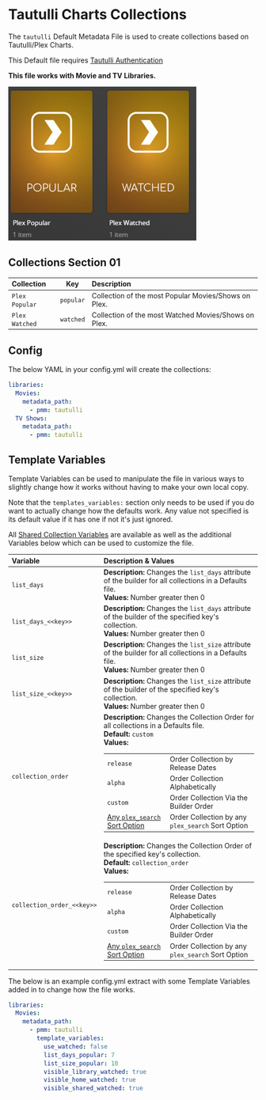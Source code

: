 # Tautulli Charts Collections

The `tautulli` Default Metadata File is used to create collections based on Tautulli/Plex Charts.

This Default file requires [Tautulli Authentication](../../config/tautulli)

**This file works with Movie and TV Libraries.**

![](../images/tautulli.png)

## Collections Section 01

| Collection     |    Key    | Description                                          |
|:---------------|:---------:|:-----------------------------------------------------|
| `Plex Popular` | `popular` | Collection of the most Popular Movies/Shows on Plex. |
| `Plex Watched` | `watched` | Collection of the most Watched Movies/Shows on Plex. |

## Config

The below YAML in your config.yml will create the collections:

```yaml
libraries:
  Movies:
    metadata_path:
      - pmm: tautulli
  TV Shows:
    metadata_path:
      - pmm: tautulli
```

## Template Variables

Template Variables can be used to manipulate the file in various ways to slightly change how it works without having to make your own local copy.

Note that the `templates_variables:` section only needs to be used if you do want to actually change how the defaults work. Any value not specified is its default value if it has one if not it's just ignored.

All [Shared Collection Variables](../variables) are available as well as the additional Variables below which can be used to customize the file.

| Variable                   | Description & Values                                                                                                                                                                                                                                                                                                                                                                                                                                                                                                                         |
|:---------------------------|:---------------------------------------------------------------------------------------------------------------------------------------------------------------------------------------------------------------------------------------------------------------------------------------------------------------------------------------------------------------------------------------------------------------------------------------------------------------------------------------------------------------------------------------------|
| `list_days`                | **Description:** Changes the `list_days` attribute of the builder for all collections in a Defaults file.<br>**Values:** Number greater then 0                                                                                                                                                                                                                                                                                                                                                                                               |
| `list_days_<<key>>`        | **Description:** Changes the `list_days` attribute of the builder of the specified key's collection.<br>**Values:** Number greater then 0                                                                                                                                                                                                                                                                                                                                                                                                    |
| `list_size`                | **Description:** Changes the `list_size` attribute of the builder for all collections in a Defaults file.<br>**Values:** Number greater then 0                                                                                                                                                                                                                                                                                                                                                                                               |
| `list_size_<<key>>`        | **Description:** Changes the `list_size` attribute of the builder of the specified key's collection.<br>**Values:** Number greater then 0                                                                                                                                                                                                                                                                                                                                                                                                    |
| `collection_order`         | **Description:** Changes the Collection Order for all collections in a Defaults file.<br>**Default:** `custom`<br>**Values:**<table class="clearTable"><tr><td>`release`</td><td>Order Collection by Release Dates</td></tr><tr><td>`alpha`</td><td>Order Collection Alphabetically</td></tr><tr><td>`custom`</td><td>Order Collection Via the Builder Order</td></tr><tr><td>[Any `plex_search` Sort Option](../../metadata/builders/plex.md#sort-options)</td><td>Order Collection by any `plex_search` Sort Option</td></tr></table>      |
| `collection_order_<<key>>` | **Description:** Changes the Collection Order of the specified key's collection.<br>**Default:** `collection_order`<br>**Values:**<table class="clearTable"><tr><td>`release`</td><td>Order Collection by Release Dates</td></tr><tr><td>`alpha`</td><td>Order Collection Alphabetically</td></tr><tr><td>`custom`</td><td>Order Collection Via the Builder Order</td></tr><tr><td>[Any `plex_search` Sort Option](../../metadata/builders/plex.md#sort-options)</td><td>Order Collection by any `plex_search` Sort Option</td></tr></table> |

The below is an example config.yml extract with some Template Variables added in to change how the file works.

```yaml
libraries:
  Movies:
    metadata_path:
      - pmm: tautulli
        template_variables:
          use_watched: false
          list_days_popular: 7
          list_size_popular: 10
          visible_library_watched: true
          visible_home_watched: true
          visible_shared_watched: true
```
